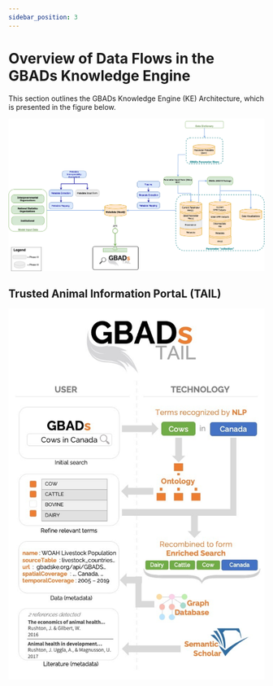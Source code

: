 ```yaml
---
sidebar_position: 3
---
```


# Overview of Data Flows in the GBADs Knowledge Engine 

This section outlines the GBADs Knowledge Engine (KE) Architecture, which is presented in the figure below. 

![GBADs Knowledge Engine Architecture](./images/20231214_KE_Architecture.png)

## Trusted Animal Information PortaL (TAIL)

![GBADs TAIL Overview](./images/GBADsTailDiagram.jpg)





